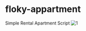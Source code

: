 # floky-appartment
Simple Rental Apartment Script
![1](https://user-images.githubusercontent.com/80961359/196482374-4cde83a6-aa44-49f3-9a57-e9de919432c8.png)
